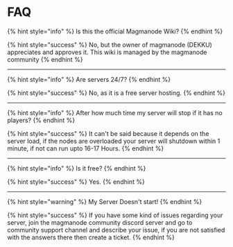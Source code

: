# FAQ

{% hint style="info" %}
Is this the official Magmanode Wiki?
{% endhint %}

{% hint style="success" %}
No, but the owner of magmanode (DEKKU) appreciates and approves it. This wiki is managed by the magmanode community
{% endhint %}

***

{% hint style="info" %}
Are servers 24/7?
{% endhint %}

{% hint style="success" %}
No, as it is a free server hosting.
{% endhint %}

***

{% hint style="info" %}
After how much time my server will stop if it has no players?
{% endhint %}

{% hint style="success" %}
It can't be said because it depends on the server load, if the nodes are overloaded your server will shutdown within 1 minute, if not can run upto 16-17 Hours.
{% endhint %}

***

{% hint style="info" %}
Is it free?
{% endhint %}

{% hint style="success" %}
Yes.
{% endhint %}

***

{% hint style="warning" %}
My Server Doesn't start!
{% endhint %}

{% hint style="success" %}
If you have some kind of issues regarding your server, join the magmanode community discord server and go to community support channel and describe your issue, if you are not satisfied with the answers there then create a ticket.
{% endhint %}
